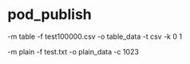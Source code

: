 # pod_publish

-m table -f test100000.csv -o table_data -t csv -k 0 1

-m plain -f test.txt -o plain_data -c 1023